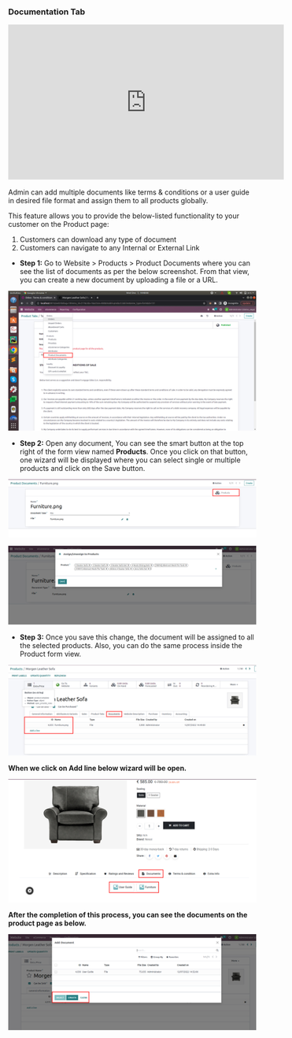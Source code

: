 
### Documentation Tab

<iframe width="560" height="315" src="https://www.youtube.com/embed/uJ1W7LlKWJo" title="YouTube video player" frameborder="0" allow="accelerometer; autoplay; clipboard-write; encrypted-media; gyroscope; picture-in-picture" allowfullscreen></iframe>

Admin can add multiple documents like terms & conditions or a user guide in desired file format and assign them to all products globally.

This feature allows you to provide the below-listed functionality to your customer on the Product page:

1. Customers can download any type of document
2. Customers can navigate to any Internal or External Link

* **Step 1:** Go to Website > Products > Product Documents where you can see the list of documents as per the below screenshot. From that view, you can create a new document by uploading a file or a URL.

![](./images/pdt1.jpg)

* **Step 2:** Open any document, You can see the smart button at the top right of the form view named **Products**. Once you click on that button, one wizard will be displayed where you can select single or multiple products and click on the Save button.

![](./images/pdt2.jpg)

![](./images/pdt3.jpg)

* **Step 3:** Once you save this change, the document will be assigned to all the selected products. Also, you can do the same process inside the Product form view.

![](./images/pdt4.jpg)

**When we click on Add line below wizard will be open.**

![](./images/pdt6.jpg)

**After the completion of this process, you can see the documents on the product page as below.**

![](./images/pdt5.jpg)


